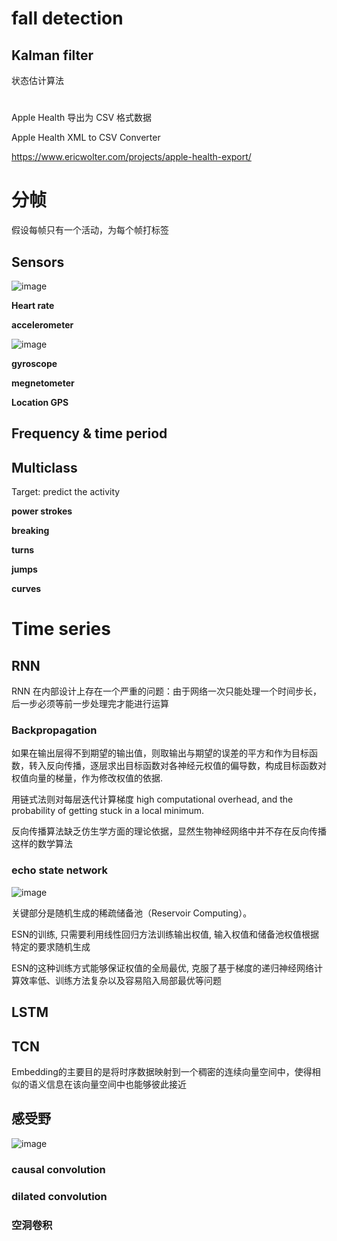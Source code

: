 # fall detection

## Kalman filter
状态估计算法
# 
Apple Health 导出为 CSV 格式数据

Apple Health XML to CSV Converter

https://www.ericwolter.com/projects/apple-health-export/


# 分帧
假设每帧只有一个活动，为每个帧打标签  
## Sensors
![image](https://github.com/zhang-mickey/ML4QS/assets/145342600/495df10a-2cac-45f4-ae9a-e60077f35431)

**Heart rate**

**accelerometer**

![image](https://github.com/zhang-mickey/ML4QS/assets/145342600/8537a095-fa96-46c6-ba79-a7b9eefd7afa)

**gyroscope**

**megnetometer**

**Location GPS**

## Frequency & time period  

## Multiclass
Target: predict the activity

**power strokes**

**breaking**

**turns**

**jumps**

**curves**
# Time series
## RNN
RNN 在内部设计上存在一个严重的问题：由于网络一次只能处理一个时间步长，后一步必须等前一步处理完才能进行运算
### Backpropagation
如果在输出层得不到期望的输出值，则取输出与期望的误差的平方和作为目标函数，转入反向传播，逐层求出目标函数对各神经元权值的偏导数，构成目标函数对权值向量的梯量，作为修改权值的依据.

用链式法则对每层迭代计算梯度
high computational overhead, and the probability of getting stuck in a local minimum.

反向传播算法缺乏仿生学方面的理论依据，显然生物神经网络中并不存在反向传播这样的数学算法
### echo state network
![image](https://github.com/zhang-mickey/Skating-recognition-ML4QS/assets/145342600/2c3fad59-5949-4b2b-9454-74b8f383a410)

关键部分是随机生成的稀疏储备池（Reservoir Computing）。

ESN的训练, 只需要利用线性回归方法训练输出权值, 输入权值和储备池权值根据特定的要求随机生成

ESN的这种训练方式能够保证权值的全局最优, 克服了基于梯度的递归神经网络计算效率低、训练方法复杂以及容易陷入局部最优等问题
## LSTM

## TCN
Embedding的主要目的是将时序数据映射到一个稠密的连续向量空间中，使得相似的语义信息在该向量空间中也能够彼此接近
## 感受野
![image](https://github.com/zhang-mickey/Skating-recognition-ML4QS/assets/145342600/6db030e7-6357-4ac0-81d5-43f49586bcc4)

### causal convolution

### dilated convolution
### 空洞卷积

